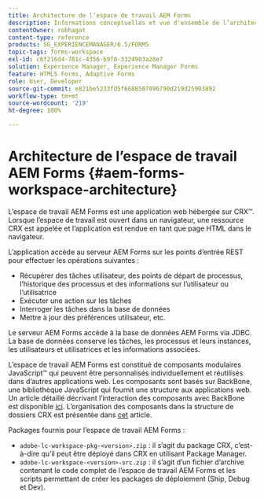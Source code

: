 ```yaml
---
title: Architecture de l’espace de travail AEM Forms
description: Informations conceptuelles et vue d’ensemble de l’architecture de l’espace de travail AEM Forms LiveCycle.
contentOwner: robhagat
content-type: reference
products: SG_EXPERIENCEMANAGER/6.5/FORMS
topic-tags: forms-workspace
exl-id: c6f216d4-781c-4356-b9f0-3324903a28e7
solution: Experience Manager, Experience Manager Forms
feature: HTML5 Forms, Adaptive Forms
role: User, Developer
source-git-commit: e821be5233fd5f6688507096790d219d25903892
workflow-type: tm+mt
source-wordcount: '219'
ht-degree: 100%

---
```


# Architecture de l’espace de travail AEM Forms {#aem-forms-workspace-architecture}

L’espace de travail AEM Forms est une application web hébergée sur CRX™. Lorsque l’espace de travail est ouvert dans un navigateur, une ressource CRX est appelée et l’application est rendue en tant que page HTML dans le navigateur.

L’application accède au serveur AEM Forms sur les points d’entrée REST pour effectuer les opérations suivantes :

* Récupérer des tâches utilisateur, des points de départ de processus, l’historique des processus et des informations sur l’utilisateur ou l’utilisatrice
* Exécuter une action sur les tâches
* Interroger les tâches dans la base de données
* Mettre à jour des préférences utilisateur, etc.

Le serveur AEM Forms accède à la base de données AEM Forms via JDBC. La base de données conserve les tâches, les processus et leurs instances, les utilisateurs et utilisatrices et les informations associées.

L’espace de travail AEM Forms est constitué de composants modulaires JavaScript™ qui peuvent être personnalisés individuellement et réutilisés dans d’autres applications web. Les composants sont basés sur BackBone, une bibliothèque JavaScript qui fournit une structure aux applications web. Un article détaillé décrivant l’interaction des composants avec BackBone est disponible [ici](/help/forms/using/backbone-interaction.md). L’organisation des composants dans la structure de dossiers CRX est présentée dans [cet](/help/forms/using/folder-structure.md) article.

Packages fournis pour l’espace de travail AEM Forms :

* `adobe-lc-workspace-pkg-<version>.zip` : il s’agit du package CRX, c’est-à-dire qu’il peut être déployé dans CRX en utilisant Package Manager.
* `adobe-lc-workspace-<version>-src.zip` : il s’agit d’un fichier d’archive contenant le code complet de l’espace de travail AEM Forms et les scripts permettant de créer les packages de déploiement (Ship, Debug et Dev).

